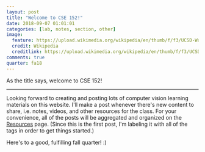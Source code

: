 ```yaml
---
layout: post
title: "Welcome to CSE 152!"
date: 2018-09-07 01:01:01
categories: [lab, notes, section, other]
image:
  feature: https://upload.wikimedia.org/wikipedia/en/thumb/f/f3/UCSD-Warren_Pano.jpg/2880px-UCSD-Warren_Pano.jpg
  credit: Wikipedia
  creditlink: https://upload.wikimedia.org/wikipedia/en/thumb/f/f3/UCSD-Warren_Pano.jpg/2880px-UCSD-Warren_Pano.jpg
comments: true
quarter: fa18
---
```


As the title says, welcome to CSE 152!

<hr />

Looking forward to creating and posting lots of computer vision learning materials on this website. I'll make a post whenever there's new content to share, i.e. notes, videos, and other resources for the class. For your convenience, all of the posts will be aggregated and organized on the [Resources](https://owenjow.xyz/cse152/resources) page. (Since this is the first post, I'm labeling it with all of the tags in order to get things started.)

Here's to a good, fulfilling fall quarter! :)

<!-- Google Slides
<div class="iframe-container aspect-58">
  <iframe src="https://docs.google.com/presentation/d/e/2PACX-1vTQgHjhwmHtPW5C5g3UkAbNnfUGywUMG2CAq63nlIpt2VH-57C2ez-CulPG3Lf6Tbo9JMrQtpNERhSx/embed?start=false&loop=false&delayms=5000" frameborder="0" allowfullscreen="true" mozallowfullscreen="true" webkitallowfullscreen="true"></iframe>
</div> -->

<!-- PDF file
<div id="slides"></div>
<script src="{{ site.url }}/js/pdfobject.min.js"></script>
<script>PDFObject.embed("{{ site.url }}/slides/fa18/section1.pdf", "#slides");</script>
<style>.pdfobject-container { height: 610px; }</style> -->

<!-- YouTube video
<div class="iframe-container aspect-5625">
  <iframe src="https://www.youtube.com/embed/-rnZ5p1BNFE?rel=0" frameborder="0" allow="autoplay; encrypted-media" allowfullscreen></iframe>
</div> -->

<!-- LaTeX -> markdown -->

<!-- Blockquote
> Whatever velit occaecat quis deserunt gastropub, leggings elit tousled roof party 3 wolf moon kogi pug blue bottle ea. Fashion axe shabby chic Austin quinoa pickled laborum bitters next level, disrupt deep v accusamus non fingerstache. -->
